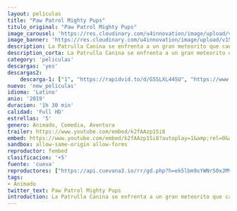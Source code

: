 ```yaml
---
layout: peliculas
title: "Paw Patrol Mighty Pups"
titulo_original: "Paw Patrol Mighty Pups"
image_carousel: 'https://res.cloudinary.com/u4innovation/image/upload/v1565406574/puo-min_gbqql5.jpg'
image_banner: 'https://res.cloudinary.com/u4innovation/image/upload/v1565406575/maxresdefault_14_-min_ajrhu1.jpg'
description: La Patrulla Canina se enfrenta a un gran meteorito que cae accidentalmente en Bahía Aventura, convirtiéndoles en Mighty Pups.
description_corta: La Patrulla Canina se enfrenta a un gran meteorito que cae accidentalmente en Bahía Aventura, convirtiéndoles en Mighty Pups.
category: 'peliculas'
descargas: 'yes'
descargas2:
    descarga-1: ["1", "https://rapidvid.to/d/G5SLXL44SU", "https://www.google.com/s2/favicons?domain=openload.co","OpenLoad","https://res.cloudinary.com/imbriitneysam/image/upload/v1541473684/mexico.png", "Latino", "Full HD"]
nuevo: 'new_peliculas'
idioma: 'Latino'
anio: '2019'
duracion: '1h 30 min'
calidad: 'Full HD'
estrellas: '5'
genero: Animado, Comedia, Aventura
trailer: https://www.youtube.com/embed/k2fAAzp1Si8
embed: https://www.youtube.com/embed/k2fAAzp1Si8?autoplay=1&amp;rel=0&amp;hd=1&border=0&wmode=opaque&enablejsapi=1&modestbranding=1&controls=1&showinfo=0
sandbox: allow-same-origin allow-forms
reproductor: fembed
clasificacion: '+5'
fuente: 'cueva'
reproductores: ["https://api.cuevana3.io/rr/gd.php?h=ek5lbm9xYWNrS0xJMVp5b21KREk0dFBLbjVkaHhkRGdrOG1jbnBpUnhhS1Z6NTU3cXN6RnpkYmFwcWhwa3REbnlOV0luSml3cE43VnRuaDZaN0RUMmJ1U3FadVkyUT09"]
tags:
- Animado
twitter_text: Paw Patrol Mighty Pups
introduction: La Patrulla Canina se enfrenta a un gran meteorito que cae accidentalmente en Bahía Aventura, convirtiéndoles en Mighty Pups.
---
```












